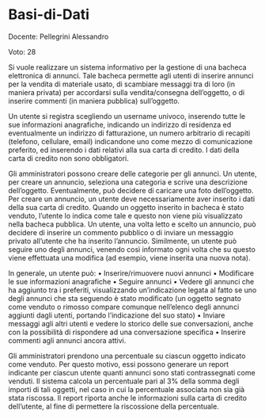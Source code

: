 # Basi-di-Dati

Docente: Pellegrini Alessandro

Voto: 28

Si vuole realizzare un sistema informativo per la gestione di una bacheca elettronica di annunci. Tale bacheca permette agli utenti di inserire annunci per la vendita di materiale usato, di scambiare messaggi tra di loro (in maniera privata) per accordarsi sulla vendita/consegna dell’oggetto, o di inserire commenti (in maniera pubblica) sull’oggetto.

Un utente si registra scegliendo un username univoco, inserendo tutte le sue informazioni anagrafiche, indicando un indirizzo di residenza ed eventualmente un indirizzo di fatturazione, un numero arbitrario di recapiti (telefono, cellulare, email) indicandone uno come mezzo di comunicazione preferito, ed inserendo i dati relativi alla sua carta di credito. I dati della carta di credito non sono obbligatori.

Gli amministratori possono creare delle categorie per gli annunci. Un utente, per creare un annuncio, seleziona una categoria e scrive una descrizione dell’oggetto. Eventualmente, può decidere di caricare una foto dell’oggetto. Per creare un annuncio, un utente deve necessariamente aver inserito i dati della sua carta di credito. Quando un oggetto inserito in bacheca è stato venduto, l’utente lo indica come tale e questo non viene più visualizzato nella bacheca pubblica.
Un utente, una volta letto e scelto un annuncio, può decidere di inserire un commento pubblico o di inviare un messaggio privato all’utente che ha inserito l’annuncio. Similmente, un utente può seguire uno degli annunci, venendo così informato ogni volta che su questo viene effettuata una modifica (ad esempio, viene inserita una nuova nota).

In generale, un utente può:
	• Inserire/rimuovere nuovi annunci
	• Modificare le sue informazioni anagrafiche
	• Seguire annunci
	• Vedere gli annunci che ha aggiunto tra i preferiti, visualizzando un’indicazione legata al fatto se uno degli annunci che sta seguendo è stato modificato (un oggetto segnato come venduto o rimosso compare comunque nell’elenco degli annunci aggiunti dagli utenti, portando l’indicazione del suo stato)
	• Inviare messaggi agli altri utenti e vedere lo storico delle sue conversazioni, anche con la possibilità di rispondere ad una conversazione specifica
	• Inserire commenti agli annunci ancora attivi.

Gli amministratori prendono una percentuale su ciascun oggetto indicato come venduto. Per questo motivo, essi possono generare un report indicante per ciascun utente quanti annunci sono stati contrassegnati come venduti. Il sistema calcola un percentuale pari al 3% della somma degli importi di tali oggetti, nel caso in cui la percentuale associata non sia già stata riscossa. Il report riporta anche le informazioni sulla carta di credito dell’utente, al fine di permettere la riscossione della percentuale.

